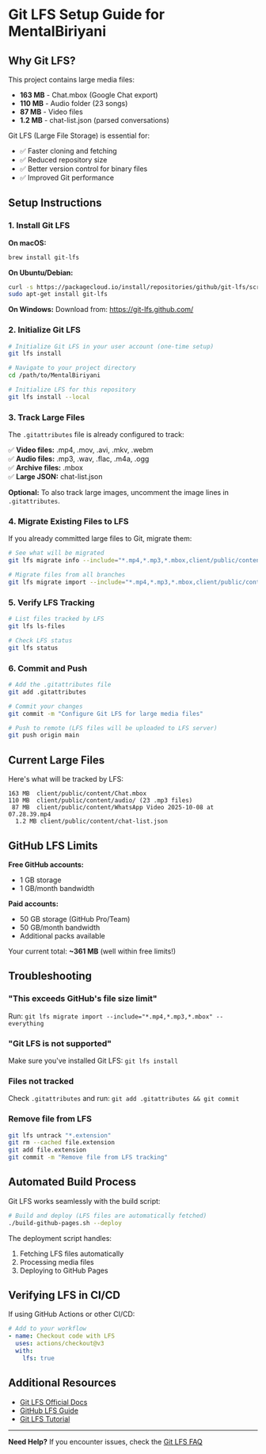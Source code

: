 # Git LFS Setup Guide for MentalBiriyani

## Why Git LFS?

This project contains large media files:
- **163 MB** - Chat.mbox (Google Chat export)
- **110 MB** - Audio folder (23 songs)
- **87 MB** - Video files
- **1.2 MB** - chat-list.json (parsed conversations)

Git LFS (Large File Storage) is essential for:
- ✅ Faster cloning and fetching
- ✅ Reduced repository size
- ✅ Better version control for binary files
- ✅ Improved Git performance

## Setup Instructions

### 1. Install Git LFS

**On macOS:**
```bash
brew install git-lfs
```

**On Ubuntu/Debian:**
```bash
curl -s https://packagecloud.io/install/repositories/github/git-lfs/script.deb.sh | sudo bash
sudo apt-get install git-lfs
```

**On Windows:**
Download from: https://git-lfs.github.com/

### 2. Initialize Git LFS

```bash
# Initialize Git LFS in your user account (one-time setup)
git lfs install

# Navigate to your project directory
cd /path/to/MentalBiriyani

# Initialize LFS for this repository
git lfs install --local
```

### 3. Track Large Files

The `.gitattributes` file is already configured to track:

✅ **Video files:** .mp4, .mov, .avi, .mkv, .webm  
✅ **Audio files:** .mp3, .wav, .flac, .m4a, .ogg  
✅ **Archive files:** .mbox  
✅ **Large JSON:** chat-list.json  

**Optional:** To also track large images, uncomment the image lines in `.gitattributes`.

### 4. Migrate Existing Files to LFS

If you already committed large files to Git, migrate them:

```bash
# See what will be migrated
git lfs migrate info --include="*.mp4,*.mp3,*.mbox,client/public/content/chat-list.json"

# Migrate files from all branches
git lfs migrate import --include="*.mp4,*.mp3,*.mbox,client/public/content/chat-list.json" --everything
```

### 5. Verify LFS Tracking

```bash
# List files tracked by LFS
git lfs ls-files

# Check LFS status
git lfs status
```

### 6. Commit and Push

```bash
# Add the .gitattributes file
git add .gitattributes

# Commit your changes
git commit -m "Configure Git LFS for large media files"

# Push to remote (LFS files will be uploaded to LFS server)
git push origin main
```

## Current Large Files

Here's what will be tracked by LFS:

```
163 MB  client/public/content/Chat.mbox
110 MB  client/public/content/audio/ (23 .mp3 files)
 87 MB  client/public/content/WhatsApp Video 2025-10-08 at 07.28.39.mp4
  1.2 MB client/public/content/chat-list.json
```

## GitHub LFS Limits

**Free GitHub accounts:**
- 1 GB storage
- 1 GB/month bandwidth

**Paid accounts:**
- 50 GB storage (GitHub Pro/Team)
- 50 GB/month bandwidth
- Additional packs available

Your current total: **~361 MB** (well within free limits!)

## Troubleshooting

### "This exceeds GitHub's file size limit"
Run: `git lfs migrate import --include="*.mp4,*.mp3,*.mbox" --everything`

### "Git LFS is not supported"
Make sure you've installed Git LFS: `git lfs install`

### Files not tracked
Check `.gitattributes` and run: `git add .gitattributes && git commit`

### Remove file from LFS
```bash
git lfs untrack "*.extension"
git rm --cached file.extension
git add file.extension
git commit -m "Remove file from LFS tracking"
```

## Automated Build Process

Git LFS works seamlessly with the build script:

```bash
# Build and deploy (LFS files are automatically fetched)
./build-github-pages.sh --deploy
```

The deployment script handles:
1. Fetching LFS files automatically
2. Processing media files
3. Deploying to GitHub Pages

## Verifying LFS in CI/CD

If using GitHub Actions or other CI/CD:

```yaml
# Add to your workflow
- name: Checkout code with LFS
  uses: actions/checkout@v3
  with:
    lfs: true
```

## Additional Resources

- [Git LFS Official Docs](https://git-lfs.github.com/)
- [GitHub LFS Guide](https://docs.github.com/en/repositories/working-with-files/managing-large-files)
- [Git LFS Tutorial](https://www.atlassian.com/git/tutorials/git-lfs)

---

**Need Help?** If you encounter issues, check the [Git LFS FAQ](https://github.com/git-lfs/git-lfs/wiki/FAQ)
